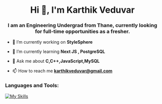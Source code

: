 <h1 align="center">Hi 👋, I'm Karthik Veduvar</h1>
<h3 align="center">I am an Engineering Undergrad from Thane, currently looking for full-time opportunities as a fresher.</h3>

- 🔭 I’m currently working on **StyleSphere**

- 🌱 I’m currently learning **Next JS , PostgreSQL**

- 💬 Ask me about **C,C++,JavaScript,MySQL**

- 📫 How to reach me **karthikveduvar@gmail.com**

<h3 align="left">Languages and Tools:</h3>

[![My Skills](https://skillicons.dev/icons?i=js,html,css,wasm)](https://skillicons.dev)
